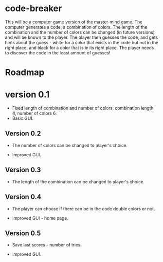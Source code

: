 # code-breaker
This will be a computer game version of the master-mind game.
The computer generates a code, a combination of colors. The length of the combination and the number of colors can be changed (in future versions) and will be known to the player.
The player then guesses the code, and gets hints about the guess - white for a color that exists in the code but not in the right place, and black for a color that is in its right place.
The player needs to discover the code in the least amount of guesses!

# Roadmap
# version 0.1
- Fixed length of combination and number of colors: combination length 4, number of colors 6.
- Basic GUI. 

## Version 0.2

- The number of colors can be changed to player's choice. 

- Improved GUI.

## Version 0.3

- The length of the combination can be changed to player's choice. 

## Version 0.4

- The player can choose if there can be in the code double colors or not. 

- Improved GUI - home page.

## Version 0.5

- Save last scores - number of tries. 

- Improved GUI.
